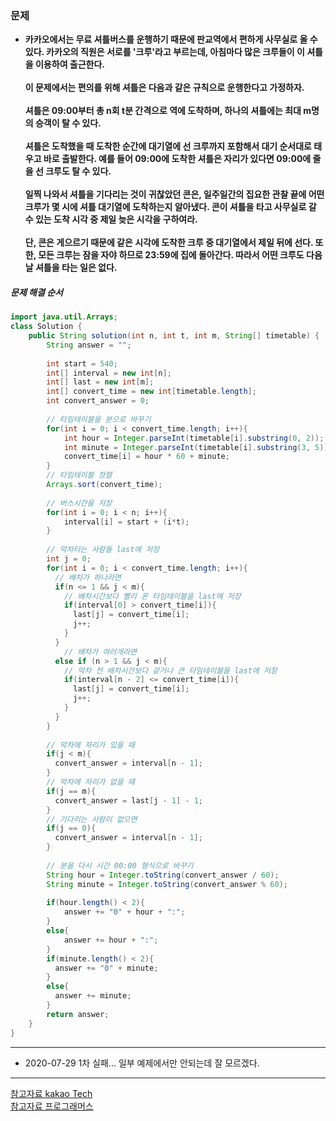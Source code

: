 ### 문제
* **카카오에서는 무료 셔틀버스를 운행하기 때문에 판교역에서 편하게 사무실로 올 수 있다. 카카오의 직원은 서로를 '크루'라고 부르는데, 아침마다 많은 크루들이 이 셔틀을 이용하여 출근한다.<br/><br/>이 문제에서는 편의를 위해 셔틀은 다음과 같은 규칙으로 운행한다고 가정하자.<br/><br/>셔틀은 09:00부터 총 n회 t분 간격으로 역에 도착하며, 하나의 셔틀에는 최대 m명의 승객이 탈 수 있다.<br/><br/>셔틀은 도착했을 때 도착한 순간에 대기열에 선 크루까지 포함해서 대기 순서대로 태우고 바로 출발한다. 예를 들어 09:00에 도착한 셔틀은 자리가 있다면 09:00에 줄을 선 크루도 탈 수 있다.<br/><br/>일찍 나와서 셔틀을 기다리는 것이 귀찮았던 콘은, 일주일간의 집요한 관찰 끝에 어떤 크루가 몇 시에 셔틀 대기열에 도착하는지 알아냈다. 콘이 셔틀을 타고 사무실로 갈 수 있는 도착 시각 중 제일 늦은 시각을 구하여라.<br/><br/>단, 콘은 게으르기 때문에 같은 시각에 도착한 크루 중 대기열에서 제일 뒤에 선다. 또한, 모든 크루는 잠을 자야 하므로 23:59에 집에 돌아간다. 따라서 어떤 크루도 다음날 셔틀을 타는 일은 없다.<br/>**

##### 문제 해결 순서

```java
import java.util.Arrays;
class Solution {
    public String solution(int n, int t, int m, String[] timetable) {
        String answer = "";
        
        int start = 540;
        int[] interval = new int[n];
        int[] last = new int[m];
        int[] convert_time = new int[timetable.length];
        int convert_answer = 0;
        
        // 타임테이블을 분으로 바꾸기
        for(int i = 0; i < convert_time.length; i++){
            int hour = Integer.parseInt(timetable[i].substring(0, 2));
            int minute = Integer.parseInt(timetable[i].substring(3, 5));
            convert_time[i] = hour * 60 + minute;
        }
        // 타임테이블 정렬
        Arrays.sort(convert_time);
        
        // 버스시간을 저장
        for(int i = 0; i < n; i++){
            interval[i] = start + (i*t);         
        }
        
        // 막차타는 사람들 last에 저장
        int j = 0;
        for(int i = 0; i < convert_time.length; i++){
          // 배차가 하나라면
          if(n <= 1 && j < m){
            // 배차시간보다 빨리 온 타임테이블을 last에 저장
            if(interval[0] > convert_time[i]){
              last[j] = convert_time[i];
              j++;
            }
          }
            // 배차가 여러개라면
          else if (n > 1 && j < m){
            // 막차 전 배차시간보다 같거나 큰 타임테이블을 last에 저장
            if(interval[n - 2] <= convert_time[i]){
              last[j] = convert_time[i];
              j++;
            }
          }
        }
        
        // 막차에 자리가 있을 때
        if(j < m){
          convert_answer = interval[n - 1];
        }
        // 막차에 자리가 없을 때
        if(j == m){
          convert_answer = last[j - 1] - 1;
        }
        // 기다리는 사람이 없으면
        if(j == 0){
          convert_answer = interval[n - 1];
        }
        
        // 분을 다시 시간 00:00 형식으로 바꾸기
        String hour = Integer.toString(convert_answer / 60);
        String minute = Integer.toString(convert_answer % 60);
        
        if(hour.length() < 2){
            answer += "0" + hour + ":";
        }
        else{
            answer += hour + ":";
        }
        if(minute.length() < 2){
          answer += "0" + minute;
        }
        else{
          answer += minute;
        }
        return answer;
    }
}
```
---
* 2020-07-29 1차 실패... 일부 예제에서만 안되는데 잘 모르겠다.
---
[참고자료 kakao Tech](https://tech.kakao.com/2017/09/27/kakao-blind-recruitment-round-1/)<br/>
[참고자료 프로그래머스](https://programmers.co.kr/)
